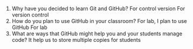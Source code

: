 1.  Why have you decided to learn Git and GitHub? For control version
      For version control
2.  How do you plan to use GitHub in your classroom? For lab, I plan to
    use GitHub
    For lab
3. What are ways that GitHub might help you and your students manage code?
    It help us to store multiple copies for students

